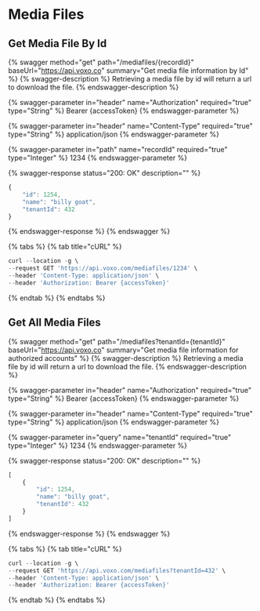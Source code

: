 # Media Files

## Get Media File By Id

{% swagger method="get" path="/mediafiles/{recordId}" baseUrl="https://api.voxo.co" summary="Get media file information by Id" %}
{% swagger-description %}
Retrieving a media file by id will return a url to download the file.
{% endswagger-description %}

{% swagger-parameter in="header" name="Authorization" required="true" type="String" %}
Bearer {accessToken}
{% endswagger-parameter %}

{% swagger-parameter in="header" name="Content-Type" required="true" type="String" %}
application/json
{% endswagger-parameter %}

{% swagger-parameter in="path" name="recordId" required="true" type="Integer" %}
1234
{% endswagger-parameter %}

{% swagger-response status="200: OK" description="" %}
```javascript
{
    "id": 1254,
    "name": "billy goat",
    "tenantId": 432
}
```
{% endswagger-response %}
{% endswagger %}

{% tabs %}
{% tab title="cURL" %}
```javascript
curl --location -g \
--request GET 'https://api.voxo.com/mediafiles/1234' \
--header 'Content-Type: application/json' \
--header 'Authorization: Bearer {accessToken}'
```
{% endtab %}
{% endtabs %}




## Get All Media Files

{% swagger method="get" path="/mediafiles?tenantId={tenantId}" baseUrl="https://api.voxo.co" summary="Get media file information for authorized accounts" %}
{% swagger-description %}
Retrieving a media file by id will return a url to download the file.
{% endswagger-description %}

{% swagger-parameter in="header" name="Authorization" required="true" type="String" %}
Bearer {accessToken}
{% endswagger-parameter %}

{% swagger-parameter in="header" name="Content-Type" required="true" type="String" %}
application/json
{% endswagger-parameter %}

{% swagger-parameter in="query" name="tenantId" required="true" type="Integer" %}
1234
{% endswagger-parameter %}

{% swagger-response status="200: OK" description="" %}
```javascript
[
    {
        "id": 1254,
        "name": "billy goat",
        "tenantId": 432
    }
]
```
{% endswagger-response %}
{% endswagger %}

{% tabs %}
{% tab title="cURL" %}
```javascript
curl --location -g \
--request GET 'https://api.voxo.com/mediafiles?tenantId=432' \
--header 'Content-Type: application/json' \
--header 'Authorization: Bearer {accessToken}'
```
{% endtab %}
{% endtabs %}

